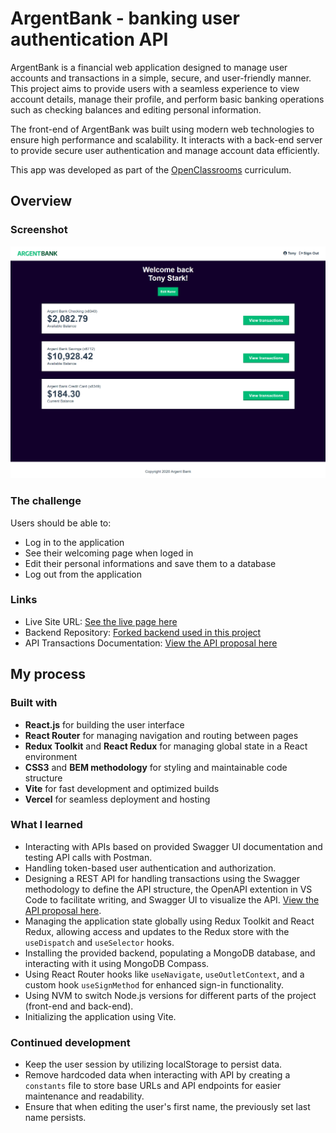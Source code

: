 # ArgentBank - banking user authentication API

ArgentBank is a financial web application designed to manage user accounts and transactions in a simple, secure, and user-friendly manner. This project aims to provide users with a seamless experience to view account details, manage their profile, and perform basic banking operations such as checking balances and editing personal information.

The front-end of ArgentBank was built using modern web technologies to ensure high performance and scalability. It interacts with a back-end server to provide secure user authentication and manage account data efficiently.

This app was developed as part of the [OpenClassrooms](https://openclassrooms.com/) curriculum.

## Overview

### Screenshot

![](/assets/screenshot.png)

### The challenge

Users should be able to:

- Log in to the application
- See their welcoming page when loged in
- Edit their personal informations and save them to a database
- Log out from the application

### Links

- Live Site URL: [See the live page here](https://argent-bank-snowy.vercel.app/)
- Backend Repository: [Forked backend used in this project](https://github.com/Kasia307584/argent_bank-app--backend.git)
- API Transactions Documentation: [View the API proposal here](./api/api-transactions.yaml)

## My process

### Built with

- **React.js** for building the user interface
- **React Router** for managing navigation and routing between pages
- **Redux Toolkit** and **React Redux** for managing global state in a React environment
- **CSS3** and **BEM methodology** for styling and maintainable code structure
- **Vite** for fast development and optimized builds
- **Vercel** for seamless deployment and hosting

### What I learned

- Interacting with APIs based on provided Swagger UI documentation and testing API calls with Postman.
- Handling token-based user authentication and authorization.
- Designing a REST API for handling transactions using the Swagger methodology to define the API structure, the OpenAPI extention in VS Code to facilitate writing, and Swagger UI to visualize the API. [View the API proposal here](./api/api-transactions.yaml).
- Managing the application state globally using Redux Toolkit and React Redux, allowing access and updates to the Redux store with the `useDispatch` and `useSelector` hooks.
- Installing the provided backend, populating a MongoDB database, and interacting with it using MongoDB Compass.
- Using React Router hooks like `useNavigate`, `useOutletContext`, and a custom hook `useSignMethod` for enhanced sign-in functionality.
- Using NVM to switch Node.js versions for different parts of the project (front-end and back-end).
- Initializing the application using Vite.

### Continued development

- Keep the user session by utilizing localStorage to persist data.
- Remove hardcoded data when interacting with API by creating a `constants` file to store base URLs and API endpoints for easier maintenance and readability.
- Ensure that when editing the user's first name, the previously set last name persists.
